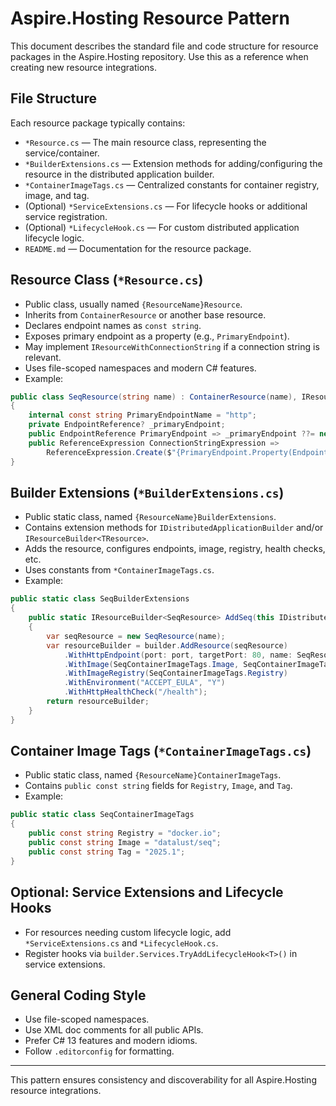 # Aspire.Hosting Resource Pattern

This document describes the standard file and code structure for resource packages in the Aspire.Hosting repository. Use this as a reference when creating new resource integrations.

## File Structure

Each resource package typically contains:

- `*Resource.cs` — The main resource class, representing the service/container.
- `*BuilderExtensions.cs` — Extension methods for adding/configuring the resource in the distributed application builder.
- `*ContainerImageTags.cs` — Centralized constants for container registry, image, and tag.
- (Optional) `*ServiceExtensions.cs` — For lifecycle hooks or additional service registration.
- (Optional) `*LifecycleHook.cs` — For custom distributed application lifecycle logic.
- `README.md` — Documentation for the resource package.

## Resource Class (`*Resource.cs`)
- Public class, usually named `{ResourceName}Resource`.
- Inherits from `ContainerResource` or another base resource.
- Declares endpoint names as `const string`.
- Exposes primary endpoint as a property (e.g., `PrimaryEndpoint`).
- May implement `IResourceWithConnectionString` if a connection string is relevant.
- Uses file-scoped namespaces and modern C# features.
- Example:

```csharp
public class SeqResource(string name) : ContainerResource(name), IResourceWithConnectionString
{
    internal const string PrimaryEndpointName = "http";
    private EndpointReference? _primaryEndpoint;
    public EndpointReference PrimaryEndpoint => _primaryEndpoint ??= new(this, PrimaryEndpointName);
    public ReferenceExpression ConnectionStringExpression =>
        ReferenceExpression.Create($"{PrimaryEndpoint.Property(EndpointProperty.Url)}");
}
```

## Builder Extensions (`*BuilderExtensions.cs`)
- Public static class, named `{ResourceName}BuilderExtensions`.
- Contains extension methods for `IDistributedApplicationBuilder` and/or `IResourceBuilder<TResource>`.
- Adds the resource, configures endpoints, image, registry, health checks, etc.
- Uses constants from `*ContainerImageTags.cs`.
- Example:

```csharp
public static class SeqBuilderExtensions
{
    public static IResourceBuilder<SeqResource> AddSeq(this IDistributedApplicationBuilder builder, string name, int? port = null)
    {
        var seqResource = new SeqResource(name);
        var resourceBuilder = builder.AddResource(seqResource)
            .WithHttpEndpoint(port: port, targetPort: 80, name: SeqResource.PrimaryEndpointName)
            .WithImage(SeqContainerImageTags.Image, SeqContainerImageTags.Tag)
            .WithImageRegistry(SeqContainerImageTags.Registry)
            .WithEnvironment("ACCEPT_EULA", "Y")
            .WithHttpHealthCheck("/health");
        return resourceBuilder;
    }
}
```

## Container Image Tags (`*ContainerImageTags.cs`)
- Public static class, named `{ResourceName}ContainerImageTags`.
- Contains `public const string` fields for `Registry`, `Image`, and `Tag`.
- Example:

```csharp
public static class SeqContainerImageTags
{
    public const string Registry = "docker.io";
    public const string Image = "datalust/seq";
    public const string Tag = "2025.1";
}
```

## Optional: Service Extensions and Lifecycle Hooks
- For resources needing custom lifecycle logic, add `*ServiceExtensions.cs` and `*LifecycleHook.cs`.
- Register hooks via `builder.Services.TryAddLifecycleHook<T>()` in service extensions.

## General Coding Style
- Use file-scoped namespaces.
- Use XML doc comments for all public APIs.
- Prefer C# 13 features and modern idioms.
- Follow `.editorconfig` for formatting.

---

This pattern ensures consistency and discoverability for all Aspire.Hosting resource integrations.
